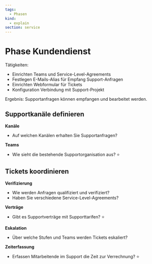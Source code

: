 ```yaml
---
tags:
  - Phasen
kind:
  - explain
section: service
---
```


# Phase Kundendienst

Tätigkeiten:

- Einrichten Teams und Service-Level-Agreements
- Festlegen E-Mails-Alias für Empfang Support-Anfragen
- Einrichten Webformular für Tickets
- Konfiguration Verbindung mit Support-Projekt

Ergebnis: Supportanfragen können empfangen und bearbeitet werden.

## Supportkanäle definieren

**Kanäle**

- Auf welchen Kanälen erhalten Sie Supportanfragen?

**Teams**

- Wie sieht die bestehende Supportorganisation aus? ⭐

## Tickets koordinieren

**Verifizierung**

- Wie werden Anfragen qualifiziert und verifiziert?
- Haben Sie verschiedene Service-Level-Agreements?

**Verträge**

- Gibt es Supportverträge mit Supporttarifen? ⭐

**Eskalation**

- Über welche Stufen und Teams werden Tickets eskaliert?

**Zeiterfassung**

- Erfassen Mitarbeitende im Support die Zeit zur Verrechnung? ⭐
